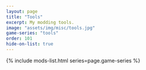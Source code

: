 ```yaml
---
layout: page
title: "Tools"
excerpt: My modding tools.
image: "assets/img/misc/tools.jpg"
game-series: "tools"
order: 101
hide-on-list: true
---
```


{% include mods-list.html series=page.game-series %}